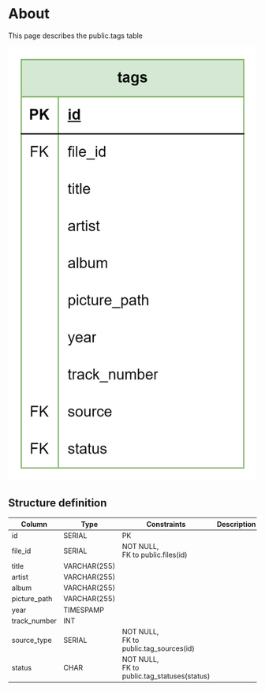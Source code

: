 # About  

This page describes the public.tags table  

![Alt text](tags.png)

## Structure definition  

| Column | Type | Constraints | Description |
| - | - | - | - |
| id | SERIAL | PK |
| file_id | SERIAL | NOT NULL,<br/> FK to public.files(id) |
| title | VARCHAR(255) |
| artist | VARCHAR(255) |
| album | VARCHAR(255) |
| picture_path | VARCHAR(255) |
| year | TIMESPAMP |
| track_number | INT |
| source_type | SERIAL | NOT NULL,<br/> FK to public.tag_sources(id) |
| status | CHAR | NOT NULL,<br/> FK to public.tag_statuses(status) |